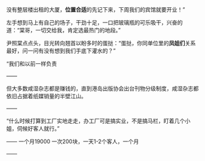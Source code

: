 没有整层楼出租的大厦，**位置合适**的先记下来，下周我们的宾馆就要开业！”

左手想到马上有自己的场子，干劲十足，一口把玻璃瓶的可乐吸干，兴奋的道：“棠哥，一切交给我，肯定选最热门的地段。”

尹照棠点点头，目光转向翘首以盼多时的蛋挞：“蛋挞，你同单位里的**凤姐们**关系最好，问一问有没有想到我们手底下灌水的？”

“我们和以前一样负责

——

但大多数咸湿杂志都是赚钱的，直到港岛出版协会出台刊物分级制度，咸湿杂志都依旧占据着纸媒销量的半壁江山。

——

“什么时候打算到工厂实地走走，办工厂可是搞实业，不是搞马栏，盯着几个小姐，伺候好客人就行。”

——
一个月19000
一次200块，一天1-2个客人，一个月

——

